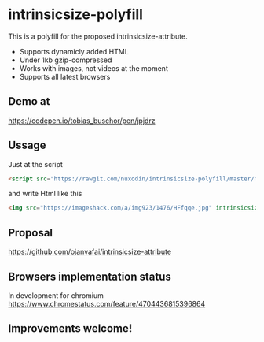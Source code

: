 # intrinsicsize-polyfill
This is a polyfill for the proposed intrinsicsize-attribute.
- Supports dynamicly added HTML
- Under 1kb gzip-compressed
- Works with images, not videos at the moment
- Supports all latest browsers

## Demo at
https://codepen.io/tobias_buschor/pen/jpjdrz

## Ussage
Just at the script

```html
<script src="https://rawgit.com/nuxodin/intrinsicsize-polyfill/master/min.js?y1"></script>  
```

and write Html like this  
```html
<img src="https://imageshack.com/a/img923/1476/HFfqqe.jpg" intrinsicsize="1920x1281" style="width:100%">  
```

## Proposal
https://github.com/ojanvafai/intrinsicsize-attribute  

## Browsers implementation status
In development for chromium
https://www.chromestatus.com/feature/4704436815396864

## Improvements welcome!
